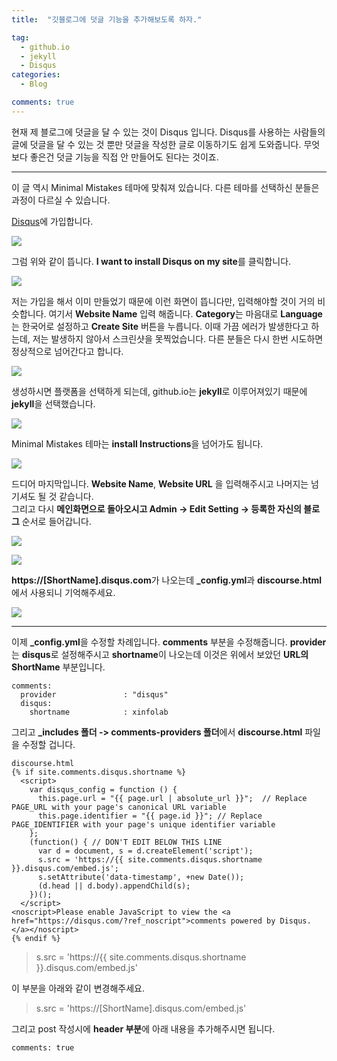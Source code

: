 ```yaml
---
title:  "깃블로그에 덧글 기능을 추가해보도록 하자."

tag:
  - github.io
  - jekyll
  - Disqus
categories:
  - Blog

comments: true
---
```

현재 제 블로그에 덧글을 달 수 있는 것이 Disqus 입니다. Disqus를 사용하는 사람들의 글에 덧글을 달 수 있는 것 뿐만 덧글을 작성한 글로 이동하기도 쉽게 도와줍니다. 무엇보다 좋은건 덧글 기능을 직접 안 만들어도 된다는 것이죠.  

---
이 글 역시 Minimal Mistakes 테마에 맞춰져 있습니다. 다른 테마를 선택하신 분들은 과정이 다르실 수 있습니다.

[Disqus](https://disqus.com/)에 가입합니다.  

![](/assets/img/1/disqus-join.png)   

그럼 위와 같이 뜹니다. **I want to install Disqus on my site**를 클릭합니다.  

![](/assets/img/1/disqus-create.png)  

저는 가입을 해서 이미 만들었기 때문에 이런 화면이 뜹니다만, 입력해야할 것이 거의 비슷합니다. 여기서 **Website Name** 입력 해줍니다. **Category**는 마음대로 **Language**는 한국어로 설정하고 **Create Site** 버튼을 누릅니다. 이때 가끔 에러가 발생한다고 하는데, 저는 발생하지 않아서 스크린샷을 못찍었습니다. 다른 분들은 다시 한번 시도하면 정상적으로 넘어간다고 합니다.  

![](/assets/img/1/disqus-platform.png)  

생성하시면 플랫폼을 선택하게 되는데, github.io는 **jekyll**로 이루어져있기 때문에 **jekyll**을 선택했습니다.  

![](/assets/img/1/disqus-install.png)  

Minimal Mistakes 테마는 **install Instructions**을 넘어가도 됩니다. 

![](/assets/img/1/disqus-config.png)  

드디어 마지막입니다. **Website Name**, **Website URL** 을 입력해주시고 나머지는 넘기셔도 될 것 같습니다.  
그리고 다시 **메인화면으로 돌아오시고 Admin -> Edit Setting -> 등록한 자신의 블로그** 순서로 들어갑니다.  

![](/assets/img/1/disqus-s1.png)  

![](/assets/img/1/disqus-s2.png)  

**https://[ShortName].disqus.com**가 나오는데 **_config.yml**과 **discourse.html**에서 사용되니 기억해주세요. 

![](/assets/img/1/disqus-url.png)  

---
이제 **_config.yml**을 수정할 차례입니다. **comments** 부분을 수정해줍니다. **provider**는 **disqus**로 설정해주시고 **shortname**이 나오는데 이것은 위에서 보았던 **URL의 ShortName** 부분입니다.

```
comments:
  provider               : "disqus" 
  disqus:
    shortname            : xinfolab 
```

그리고 **_includes 폴더 -> comments-providers 폴더**에서 **discourse.html** 파일을 수정할 겁니다.

```
discourse.html
{% if site.comments.disqus.shortname %}
  <script>
    var disqus_config = function () {
      this.page.url = "{{ page.url | absolute_url }}";  // Replace PAGE_URL with your page's canonical URL variable
      this.page.identifier = "{{ page.id }}"; // Replace PAGE_IDENTIFIER with your page's unique identifier variable
    };
    (function() { // DON'T EDIT BELOW THIS LINE
      var d = document, s = d.createElement('script');
      s.src = 'https://{{ site.comments.disqus.shortname }}.disqus.com/embed.js';
      s.setAttribute('data-timestamp', +new Date());
      (d.head || d.body).appendChild(s);
    })();
  </script>
<noscript>Please enable JavaScript to view the <a href="https://disqus.com/?ref_noscript">comments powered by Disqus.</a></noscript>
{% endif %}
```

> s.src = 'https://{{ site.comments.disqus.shortname }}.disqus.com/embed.js'  

이 부분을 아래와 같이 변경해주세요.  

> s.src = 'https://[ShortName].disqus.com/embed.js'  

그리고 post 작성시에 **header 부분**에 아래 내용을 추가해주시면 됩니다.

```
comments: true
```

